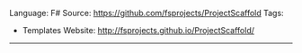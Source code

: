 Language: F#
Source: https://github.com/fsprojects/ProjectScaffold
Tags:
  - Templates
Website: http://fsprojects.github.io/ProjectScaffold/
---
